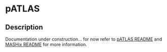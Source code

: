 # pATLAS


## Description

Documentation under construction... for now refer to [pATLAS README](https://github.com/tiagofilipe12/pATLAS/blob/api/db_manager/db_app/templates/README.md) and [MASHix README](https://github.com/tiagofilipe12/MASHix/blob/master/README.md) for more information.
